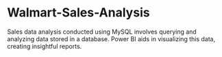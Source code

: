 # Walmart-Sales-Analysis
Sales data analysis conducted using MySQL involves querying and analyzing data stored in a database. Power BI aids in visualizing this data, creating insightful reports.
